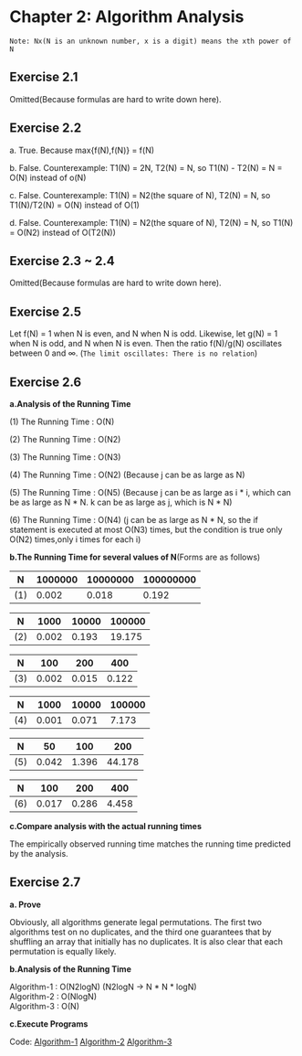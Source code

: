 # Chapter 2: Algorithm Analysis
`Note: Nx(N is an unknown number, x is a digit) means the xth power of N`
## Exercise 2.1
Omitted(Because formulas are hard to write down here).
## Exercise 2.2
a. True. Because max{f(N),f(N)} = f(N)

b. False. Counterexample: T1(N) = 2N, T2(N) = N, so T1(N) - T2(N) = N = O(N) instead of o(N)

c. False. Counterexample: T1(N) = N2(the square of N), T2(N) = N, so T1(N)/T2(N) = O(N) instead of O(1)

d. False. Counterexample: T1(N) = N2(the square of N), T2(N) = N, so T1(N) = O(N2) instead of O(T2(N))

## Exercise 2.3 ~ 2.4
Omitted(Because formulas are hard to write down here).

## Exercise 2.5
Let f(N) = 1 when N is even, and N when N is odd. Likewise, let g(N) = 1 when N is odd, and N when N is even. Then the ratio f(N)/g(N) oscillates between 0 and ∞. (`The limit oscillates: There is no relation`)

## Exercise 2.6

**a.Analysis of the Running Time**

(1) The Running Time : O(N) 

(2) The Running Time : O(N2)    

(3) The Running Time : O(N3)  

(4) The Running Time : O(N2)   (Because j can be as large as N)

(5) The Running Time : O(N5)   (Because j can be as large as i * i, which can be as large as N * N. k can be as large as j, which is N * N)

(6) The Running Time : O(N4)   (j can be as large as N * N, so the if statement is executed at most O(N3) times, but the condition is true only O(N2) times,only i times for each i)

**b.The Running Time for several values of N**(Forms are as follows)

| N |1000000|10000000|100000000|                     
|---|----|-----|------|
|(1)|0.002|0.018|0.192|

| N |1000|10000|100000|                     
|---|----|-----|------|
|(2)|0.002|0.193|19.175|

| N |100|200|400|                     
|---|----|-----|------|
|(3)|0.002|0.015|0.122|,

| N |1000|10000|100000|                     
|---|----|-----|------|
|(4)|0.001|0.071|7.173|

| N |50|100|200|                     
|---|----|-----|------|
|(5)|0.042|1.396|44.178|

| N |100|200|400|                     
|---|----|-----|------|
|(6)|0.017|0.286|4.458|

**c.Compare analysis with the actual running times**

The empirically observed running time matches the running time predicted
by the analysis.

## Exercise 2.7

**a. Prove** 

Obviously, all algorithms generate legal permutations. The first two algorithms test on no duplicates, and the third one guarantees that by shuffling an array that initially has no duplicates. It is also clear that each permutation is equally likely.

**b.Analysis of the Running Time**  

Algorithm-1 : O(N2logN) (N2logN -> N * N * logN)  
Algorithm-2 : O(NlogN)    
Algorithm-3 : O(N)
   
**c.Execute Programs** 

Code: [Algorithm-1](https://github.com/seineo/Data-Structures-and-Algorithm-Analysis-in-C/blob/master/ch02/ex2_07_algorithm-1.cpp)    [Algorithm-2](https://github.com/seineo/Data-Structures-and-Algorithm-Analysis-in-C/blob/master/ch02/ex2_07_algorithm-2.cpp)    [Algorithm-3](https://github.com/seineo/Data-Structures-and-Algorithm-Analysis-in-C/blob/master/ch02/ex2_07_algorithm-3.cpp)



